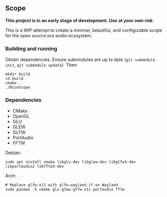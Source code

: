 ## Scope

**This project is in an early stage of development. Use at your own risk.**

This is a WIP attempt to create a minimal, beautiful, and configurable scope for the open source pro audio ecosystem.

### Building and running

Obtain dependencies. Ensure submodules are up to date (`git submodule init`, `git submodule update`). Then:

    mkdir build
    cd build
    cmake ..
    ./NiceScope

### Dependencies

- CMake
- OpenGL
- GLU
- GLEW
- GLFW
- PortAudio
- FFTW

Debian:

    sudo apt install cmake libglu-dev libglew-dev libglfw3-dev libportaudio2 libfftw3-dev

Arch:

    # Replace glfw-x11 with glfw-wayland if on Wayland
    sudo pacman -S cmake glu glew glfw-x11 portaudio fftw

